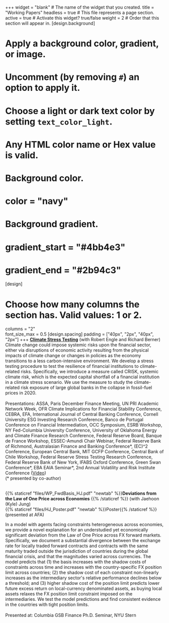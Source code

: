+++
widget = "blank"  # The name of the widget that you created.
title = "Working Papers"
headless = true  # This file represents a page section.
active = true  # Activate this widget? true/false
weight = 2  # Order that this section will appear in.
[design.background]
  # Apply a background color, gradient, or image.
  #   Uncomment (by removing `#`) an option to apply it.
  #   Choose a light or dark text color by setting `text_color_light`.
  #   Any HTML color name or Hex value is valid.

  # Background color.
  # color = "navy"
  
  # Background gradient.
  # gradient_start = "#4bb4e3"
  # gradient_end = "#2b94c3"
[design]
  # Choose how many columns the section has. Valid values: 1 or 2.
  columns = "2"  
  font_size_max = 0.5
[design.spacing]
  padding = ["40px", "2px", "40px", "2px"]
+++
[**Climate Stress Testing**](https://papers.ssrn.com/sol3/papers.cfm?abstract_id=3931516) (with Robert Engle and Richard Berner)    
Climate change could impose systemic risks upon the financial sector, either via disruptions of economic activity resulting from the physical impacts of climate change or changes in policies as the economy transitions to a less carbon-intensive environment. We develop a stress testing procedure to test the resilience of financial institutions to climate-related risks. Specifically, we introduce a measure called CRISK, systemic climate risk, which is the expected capital shortfall of a financial institution in a climate stress scenario. We use the measure to study the climate-related risk exposure of large global banks in the collapse in fossil-fuel prices in 2020.
<br/>  
Presentations: ASSA, Paris December Finance Meeting, UN PRI Academic Network Week, OFR Climate Implications for Financial Stability Conference, CEBRA, EFA, International Journal of Central Banking Conference, Cornell University ESG Investing Research Conference, Banco de Portugal Conference on Financial Intermediation, OCC Symposium, ESRB Workshop, NY Fed-Columbia University Conference, University of Oklahoma Energy and Climate Finance Research Conference, Federal Reserve Board, Banque de France Workshop, ESSEC-Amundi Chair Webinar, Federal Reserve Bank of Richmond, Australasian Finance and Banking Conference*, (EC)^2 Conference, European Central Bank, MIT GCFP Conference, Central Bank of Chile Workshop, Federal Reserve Stress Testing Research Conference, Federal Reserve Bank of New York, IFABS Oxford Conference, Green Swan Conference*, EBA EAIA Seminar*, 2nd Annual Volatility and Risk Institute Conference ([Video](https://www.youtube.com/watch?v=fvnzrdnlSpw))  
(* presented by co-author)
<br/><br/>

{{% staticref "files/WP_FwdBasis_HJ.pdf" "newtab" %}}**Deviations from the Law of One Price across Economies** {{% /staticref %}} (with Jaehoon (Kyle) Jung)  
{{% staticref "files/HJ_Poster.pdf" "newtab" %}}Poster{{% /staticref %}} (presented at AFA)  

In a model with agents facing constraints heterogeneous across economies, we provide a novel explanation for an understudied yet economically significant deviation from the Law of One Price across FX forward markets. Specifically, we document a substantial divergence between the exchange rate for locally traded forward contracts and contracts with the same maturity traded outside the jurisdiction of countries during the global financial crisis, and that the magnitudes varied across currencies. The model predicts that (1) the basis increases with the shadow costs of constraints across time and increases with the country-specific FX position limit across countries;  (2) the shadow cost of each constraint non-linearly increases as the intermediary sector's relative performance declines below a threshold; and (3) higher shadow cost of the position limit predicts lower future excess return on local-currency denominated assets, as buying local assets relaxes the FX position limit constraint imposed on the intermediaries. We test the model predictions and find consistent evidence in the countries with tight position limits.   
<br/> 
Presented at: Columbia GSB Finance Ph.D. Seminar, NYU Stern
<br/><br/> 
